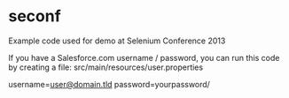 seconf
======

Example code used for demo at Selenium Conference 2013

If you have a Salesforce.com username / password, you can run this code by creating a file: src/main/resources/user.properties

username=user@domain.tld
password=yourpassword/
